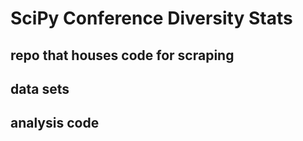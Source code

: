 # SciPy Conference Diversity Stats
## repo that houses code for scraping
## data sets
## analysis code

